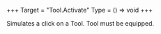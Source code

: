 +++
Target = "Tool.Activate"
Type = () => void
+++

Simulates a click on a Tool. Tool must be equipped.